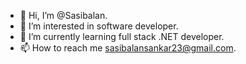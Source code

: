- 👋 Hi, I’m @Sasibalan.
- 👀 I’m interested in software developer.
- 🌱 I’m currently learning full stack .NET developer.
- 📫 How to reach me sasibalansankar23@gmail.com.

<!---
Sasibalan/Sasibalan23 is a ✨ special ✨ repository because its `README.md` (this file) appears on your GitHub profile.
You can click the Preview link to take a look at your changes.
--->

